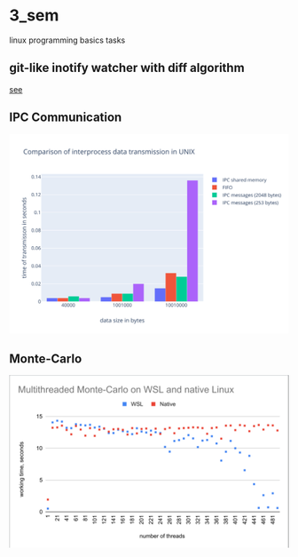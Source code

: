 # 3_sem

linux programming basics tasks

## git-like inotify watcher with diff algorithm

[see](task_6/shirshov)

## IPC Communication

![comparison](task_3/shirshov/fig.svg)

## Monte-Carlo

![wsl-vs-native](task_4/shirshov/graph.png)
